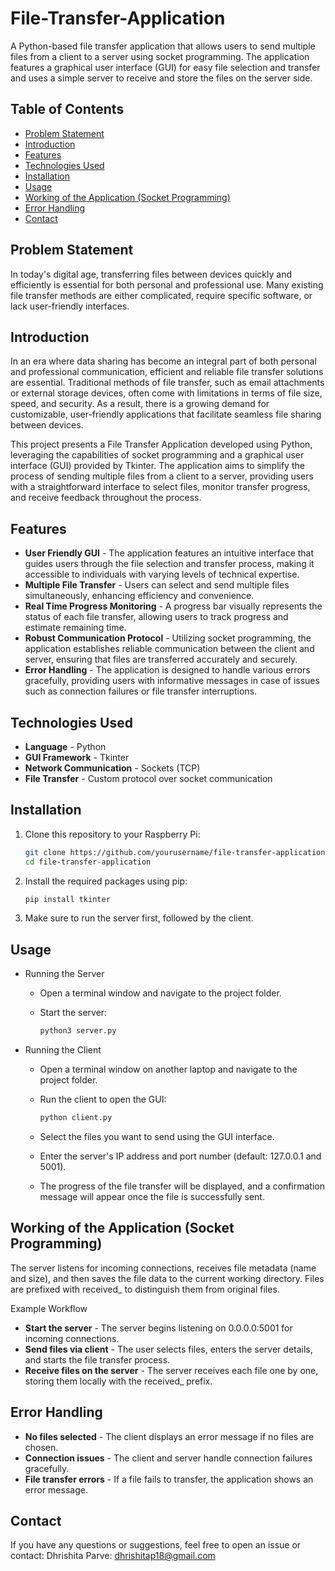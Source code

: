 # File-Transfer-Application
A Python-based file transfer application that allows users to send multiple files from a client to a server using socket programming. The application features a graphical user interface (GUI) for easy file selection and transfer and uses a simple server to receive and store the files on the server side.

## Table of Contents
- [Problem Statement](#problemstatement)
- [Introduction](#introduction)
- [Features](#features)
- [Technologies Used](#technologiesused)
- [Installation](#installation)
- [Usage](#usage)
- [Working of the Application (Socket Programming)](#workingoftheapplicationsocketprogramming)
- [Error Handling](#errorhandling)
- [Contact](#contact)

## Problem Statement

In today's digital age, transferring files between devices quickly and efficiently is essential for both personal and professional use. Many existing file transfer methods are either complicated, require specific software, or lack user-friendly interfaces.

## Introduction

In an era where data sharing has become an integral part of both personal and professional communication, efficient and reliable file transfer solutions are essential. Traditional methods of file transfer, such as email attachments or external storage devices, often come with limitations in terms of file size, speed, and security. As a result, there is a growing demand for customizable, user-friendly applications that facilitate seamless file sharing between devices.

This project presents a File Transfer Application developed using Python, leveraging the capabilities of socket programming and a graphical user interface (GUI) provided by Tkinter. The application aims to simplify the process of sending multiple files from a client to a server, providing users with a straightforward interface to select files, monitor transfer progress, and receive feedback throughout the process.


## Features

- **User Friendly GUI** - The application features an intuitive interface that guides users through the file selection and transfer process, making it accessible to individuals with varying levels of technical expertise.
- **Multiple File Transfer** - Users can select and send multiple files simultaneously, enhancing efficiency and convenience.
- **Real Time Progress Monitoring** - A progress bar visually represents the status of each file transfer, allowing users to track progress and estimate remaining time.
- **Robust Communication Protocol** - Utilizing socket programming, the application establishes reliable communication between the client and server, ensuring that files are transferred accurately and securely.
- **Error Handling** - The application is designed to handle various errors gracefully, providing users with informative messages in case of issues such as connection failures or file transfer interruptions.
  
## Technologies Used

- **Language** - Python
- **GUI Framework** - Tkinter
- **Network Communication** - Sockets (TCP)
- **File Transfer** - Custom protocol over socket communication

  
## Installation

1. Clone this repository to your Raspberry Pi:
   
   ```bash
   git clone https://github.com/yourusername/file-transfer-application.git
   cd file-transfer-application


2. Install the required packages using pip:

   ```bash
   pip install tkinter


3. Make sure to run the server first, followed by the client.

## Usage

- Running the Server
  
  - Open a terminal window and navigate to the project folder.
  - Start the server:

     ```bash
     python3 server.py

- Running the Client

  - Open a terminal window on another laptop and navigate to the project folder.
  - Run the client to open the GUI:

     ```bash
     python client.py
 
  - Select the files you want to send using the GUI interface.
  - Enter the server's IP address and port number (default: 127.0.0.1 and 5001).
  - The progress of the file transfer will be displayed, and a confirmation message will appear once the file is successfully sent.
  

## Working of the Application (Socket Programming)

The server listens for incoming connections, receives file metadata (name and size), and then saves the file data to the current working directory. Files are prefixed with received_ to distinguish them from original files.

Example Workflow

- **Start the server** - The server begins listening on 0.0.0.0:5001 for incoming connections.
- **Send files via client** - The user selects files, enters the server details, and starts the file transfer process.
- **Receive files on the server** - The server receives each file one by one, storing them locally with the received_ prefix.

## Error Handling

- **No files selected** - The client displays an error message if no files are chosen.
- **Connection issues** - The client and server handle connection failures gracefully.
- **File transfer errors** - If a file fails to transfer, the application shows an error message.


## Contact
If you have any questions or suggestions, feel free to open an issue or contact:
Dhrishita Parve: dhrishitap18@gmail.com
